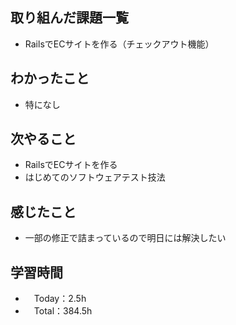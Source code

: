 ## 取り組んだ課題一覧
- RailsでECサイトを作る（チェックアウト機能）
 
## わかったこと 
- 特になし
 
## 次やること
- RailsでECサイトを作る
- はじめてのソフトウェアテスト技法

## 感じたこと
- 一部の修正で詰まっているので明日には解決したい
  
## 学習時間
- 　Today：2.5h
- 　Total：384.5h

